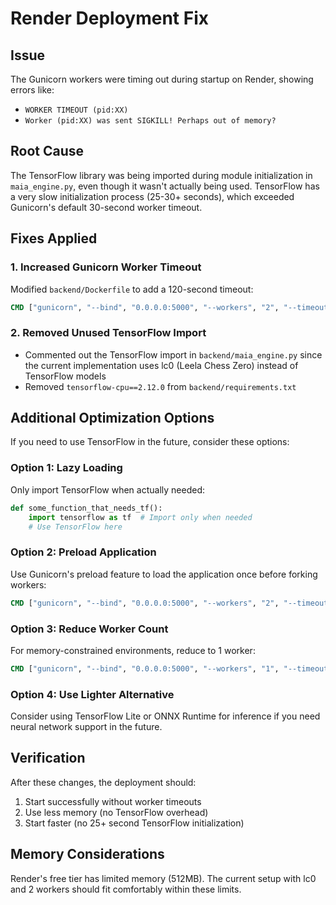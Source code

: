 # Render Deployment Fix

## Issue
The Gunicorn workers were timing out during startup on Render, showing errors like:
- `WORKER TIMEOUT (pid:XX)`
- `Worker (pid:XX) was sent SIGKILL! Perhaps out of memory?`

## Root Cause
The TensorFlow library was being imported during module initialization in `maia_engine.py`, even though it wasn't actually being used. TensorFlow has a very slow initialization process (25-30+ seconds), which exceeded Gunicorn's default 30-second worker timeout.

## Fixes Applied

### 1. Increased Gunicorn Worker Timeout
Modified `backend/Dockerfile` to add a 120-second timeout:
```dockerfile
CMD ["gunicorn", "--bind", "0.0.0.0:5000", "--workers", "2", "--timeout", "120", "app:app"]
```

### 2. Removed Unused TensorFlow Import
- Commented out the TensorFlow import in `backend/maia_engine.py` since the current implementation uses lc0 (Leela Chess Zero) instead of TensorFlow models
- Removed `tensorflow-cpu==2.12.0` from `backend/requirements.txt`

## Additional Optimization Options

If you need to use TensorFlow in the future, consider these options:

### Option 1: Lazy Loading
Only import TensorFlow when actually needed:
```python
def some_function_that_needs_tf():
    import tensorflow as tf  # Import only when needed
    # Use TensorFlow here
```

### Option 2: Preload Application
Use Gunicorn's preload feature to load the application once before forking workers:
```dockerfile
CMD ["gunicorn", "--bind", "0.0.0.0:5000", "--workers", "2", "--timeout", "120", "--preload", "app:app"]
```

### Option 3: Reduce Worker Count
For memory-constrained environments, reduce to 1 worker:
```dockerfile
CMD ["gunicorn", "--bind", "0.0.0.0:5000", "--workers", "1", "--timeout", "120", "app:app"]
```

### Option 4: Use Lighter Alternative
Consider using TensorFlow Lite or ONNX Runtime for inference if you need neural network support in the future.

## Verification
After these changes, the deployment should:
1. Start successfully without worker timeouts
2. Use less memory (no TensorFlow overhead)
3. Start faster (no 25+ second TensorFlow initialization)

## Memory Considerations
Render's free tier has limited memory (512MB). The current setup with lc0 and 2 workers should fit comfortably within these limits.